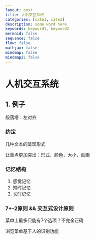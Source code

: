 ```yaml
---
layout: post
title: 人机交互系统
categories: [cate1, cate2]
description: some word here
keywords: keyword1, keyword2
mermaid: false
sequence: false
flow: false
mathjax: false
mindmap: false
mindmap2: false
---
```


# 人机交互系统

## 1. 例子

段落塔：左对齐

### 约定

几种文本的呈现形式

让重点更加突出：形式，颜色，大小，动画

### 记忆结构

1. 感觉记忆
2. 短时记忆
3. 长时记忆

### 7+-2原则 && 交互式设计原则

菜单上最多只能有7个选项？不完全正确

浏览菜单基于人的识别功能





